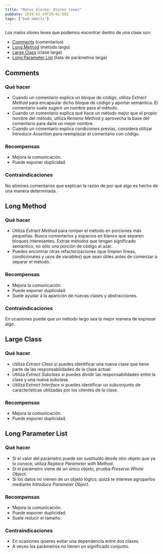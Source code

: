 ```yaml
---
title: "Malos olores: Olores leves"
pubDate: 2019-03-19T20:42:59Z
tags: ['bad-smells']
---
```

Los malos olores leves que podemos encontrar dentro de una clase son:

* [Comments](#comments) (comentarios)
* [Long Method](#long-method) (método largo)
* [Large Class](#large-class) (clase larga)
* [Long Parameter List](#long-parameter-list) (lista de parámetros larga)

## Comments
### Qué hacer

* Cuando un comentario explica un bloque de código, utiliza *Extract Method* para encapsular dicho bloque de código y aportar semántica. El comentario suele sugerir un nombre para el método.
* Cuando un comentario explica qué hace un método mejor que el propio nombre del método, utiliza *Rename Method* y aprovecha la base del comentario para darle un mejor nombre.
* Cuando un comentario explica condiciones previas, considera utilizar *Introduce Assertion* para reemplazar el comentario con código.

### Recompensas

* Mejora la comunicación.
* Puede exponer duplicidad.

### Contraindicaciones

No elimines comentarios que explican la razón de por qué algo es hecho de una manera determinada.

## Long Method
### Qué hacer

* Utiliza *Extract Method* para romper el método en porciones más pequeñas. Busca comentarios y espacios en blanco que separen bloques interesantes. Extrae métodos que tengan significado semántico, no sólo una porción de código al azar.
* Puedes encontrar otras refactorizaciones (que limpien líneas, condicionales y usos de variables) que sean útiles antes de comenzar a separar el método.

### Recompensas

* Mejora la comunicación.
* Puede exponer duplicidad.
* Suele ayudar a la aparición de nuevas clases y abstracciones.

### Contraindicaciones

En ocasiones puede que un método largo sea la mejor manera de expresar algo.

## Large Class
### Qué hacer

* Utiliza *Extract Class* si puedes identificar una nueva clase que tiene parte de las responsabilidades de la clase actual.
* Utiliza *Extract Subclass* si puedes dividir las responsabilidades entre la clase y una nueva subclase.
* Utiliza *Extract Interface* si puedes identificar un subconjunto de características utilizadas por los clientes de la clase.

### Recompensas

* Mejora la comunicación.
* Puede exponer duplicidad.

## Long Parameter List
### Qué hacer

* Si el valor del parámetro puede ser sustituído desde otro objeto que ya lo conoce, utiliza *Replace Parameter with Method*.
* Si el parámetro viene de un único objeto, prueba *Preserve Whole Object*.
* Si los datos no vienen de un objeto lógico, quizá te interese agruparlos mediante *Introduce Parameter Object*.

### Recompensas

* Mejora la comunicación.
* Puede exponer duplicidad.
* Suele reducir el tamaño.

### Contraindicaciones

* En ocasiones quieres evitar una dependencia entre dos clases.
* A veces los parámetros no tienen un significado conjunto.